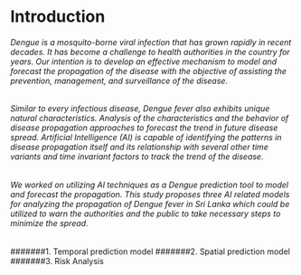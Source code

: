 # Introduction
###### Dengue is a mosquito-borne viral infection that has grown rapidly in recent decades. It has become a challenge to health authorities in the country for years. Our intention is to develop an effective mechanism to model and forecast the propagation of the disease with the objective of assisting the prevention, management, and surveillance of the disease.
###### Similar to every infectious disease, Dengue fever also exhibits unique natural characteristics. Analysis of the characteristics and the behavior of disease propagation approaches to forecast the trend in future disease spread. Artificial Intelligence (AI) is capable of identifying the patterns in disease propagation itself and its relationship with several other time variants and time invariant factors to track the trend of the disease.
###### We worked on utilizing AI techniques as a Dengue prediction tool to model and forecast the propagation. This study proposes three AI related models for analyzing the propagation of Dengue fever in Sri Lanka which could be utilized to warn the authorities and the public to take necessary steps to minimize the spread.
#######1. Temporal prediction model
#######2. Spatial prediction model
#######3. Risk Analysis

